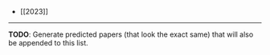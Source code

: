 - [[2023]]

___

**TODO**: Generate predicted papers (that look the exact same) that will also be appended to this list.